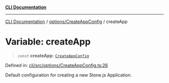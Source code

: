 [**CLI Documentation**](../../../README.md)

***

[CLI Documentation](../../../README.md) / [options/CreateAppConfig](../README.md) / createApp

# Variable: createApp

> `const` **createApp**: [`CreateAppConfig`](../interfaces/CreateAppConfig.md)

Defined in: [cli/src/options/CreateAppConfig.ts:26](https://github.com/stonemjs/cli/blob/83156d7f07cad6e0545ad29ba32878fdd248ede2/src/options/CreateAppConfig.ts#L26)

Default configuration for creating a new Stone.js Application.
